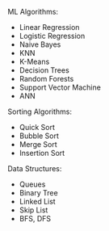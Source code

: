 ML Algorithms:
- Linear Regression
- Logistic Regression
- Naive Bayes
- KNN
- K-Means
- Decision Trees
- Random Forests
- Support Vector Machine
- ANN

Sorting Algorithms:
- Quick Sort
- Bubble Sort
- Merge Sort
- Insertion Sort

Data Structures:
- Queues
- Binary Tree
- Linked List
- Skip List
- BFS, DFS


